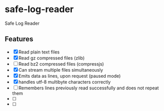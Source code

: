 # safe-log-reader

Safe Log Reader

## Features

- [x] Read plain text files
- [x] Read gz compressed files (zlib)
- [ ] Read bz2 compressed files (compressjs)
- [x] Can stream multiple files simultaneously
- [x] Emits data as lines, upon request (paused mode)
- [x] handles utf-8 multibyte characters correctly
- [ ] Remembers lines previously read successfully and does not repeat them
- [ ] 
- [ ] 
